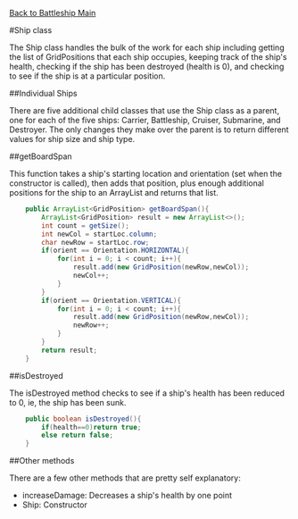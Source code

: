 [Back to Battleship Main](README.md#ship)

#Ship class

The Ship class handles the bulk of the work for each ship including getting the list of GridPositions
that each ship occupies, keeping track of the ship's health, checking if the ship has been destroyed
(health is 0), and checking to see if the ship is at a particular position.

##Individual Ships

There are five additional child classes that use the Ship class as a parent, one for each of the five
ships: Carrier, Battleship, Cruiser, Submarine, and Destroyer. The only changes they make over the
parent is to return different values for ship size and ship type.

##getBoardSpan

This function takes a ship's starting location and orientation (set when the constructor is called),
then adds that position, plus enough additional positions for the ship to an ArrayList and returns
that list.

```java
	public ArrayList<GridPosition> getBoardSpan(){
		ArrayList<GridPosition> result = new ArrayList<>();
		int count = getSize();
		int newCol = startLoc.column;
		char newRow = startLoc.row;
		if(orient == Orientation.HORIZONTAL){
			for(int i = 0; i < count; i++){
				result.add(new GridPosition(newRow,newCol));
				newCol++;
			}
		}
		if(orient == Orientation.VERTICAL){
			for(int i = 0; i < count; i++){
				result.add(new GridPosition(newRow,newCol));
				newRow++;
			}
		}
		return result;
	}
```

##isDestroyed

The isDestroyed method checks to see if a ship's health has been reduced to 0, ie, the ship has been
sunk.

```java
	public boolean isDestroyed(){
		if(health==0)return true;
		else return false;
	}
```

##Other methods

There are a few other methods that are pretty self explanatory:
- increaseDamage: Decreases a ship's health by one point
- Ship: Constructor
